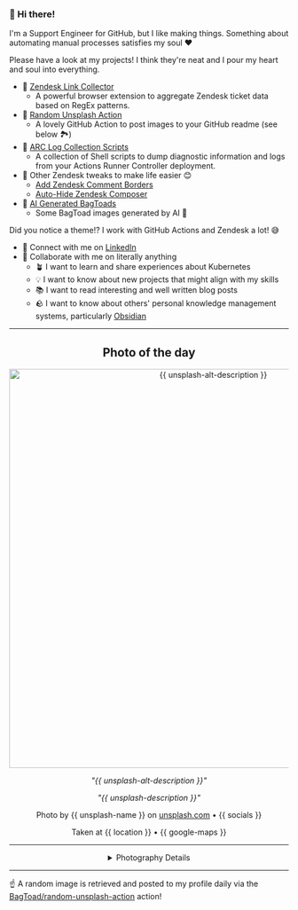 ### 👋 Hi there!

I'm a Support Engineer for GitHub, but I like making things. Something about automating manual processes satisfies my soul ❤️

Please have a look at my projects! I think they're neat and I pour my heart and soul into everything.

- 🔗 [Zendesk Link Collector](https://github.com/BagToad/Zendesk-Link-Collector) 
  - A powerful browser extension to aggregate Zendesk ticket data based on RegEx patterns.
- 🌊 [Random Unsplash Action](https://github.com/BagToad/random-unsplash-action)
  - A lovely GitHub Action to post images to your GitHub readme (see below 🏞️)
- 🏃 [ARC Log Collection Scripts](https://github.com/BagToad/arc-log-collection-scripts)
  - A collection of Shell scripts to dump diagnostic information and logs from your Actions Runner Controller deployment.
- 🧘 Other Zendesk tweaks to make life easier 😊
  - [Add Zendesk Comment Borders](https://github.com/BagToad/add-zendesk-comment-borders)
  - [Auto-Hide Zendesk Composer](https://github.com/BagToad/Auto-Hide-Zendesk-Composer)
- 🐸 [AI Generated BagToads](https://github.com/BagToad/bagtoads)
  - Some BagToad images generated by AI 🐸

Did you notice a theme!? I work with GitHub Actions and Zendesk a lot! 😅

- 🔗 Connect with me on [LinkedIn](https://www.linkedin.com/in/kynan-ware/)
- 🤝 Collaborate with me on literally anything
  - 🪴 I want to learn and share experiences about Kubernetes
  - 💡 I want to know about new projects that might align with my skills
  - 📚 I want to read interesting and well written blog posts
  - 🪨 I want to know about others' personal knowledge management systems, particularly [Obsidian](https://obsidian.md/)

----
<div align="center">

## Photo of the day
  
  <a href="{{ unsplash-page-url }}"><img width="720" src="{{ unsplash-raw-url }}" alt="{{ unsplash-alt-description }}"></a>
  
  <em>"{{ unsplash-alt-description }}"</em>
  
  <em>"{{ unsplash-description }}"</em>

  Photo by {{ unsplash-name }} on [unsplash.com](https://unsplash.com/) • {{ socials }}
  
  Taken at {{ location }} • {{ google-maps }}
  
  ---
  
<details>
<summary>Photography Details</summary>
  
| Parameter     | Value |
| ------------- | ----- |
| Camera Model  | {{ model }} |
| Exposure Time | {{ exposure-time }} |
| Aperture      | {{ aperture }} |
| Focal Length  | {{ focal-length }} |
| ISO           | {{ iso }} |
| Location      | {{ location }} ({{ country }}) |
| Coordinates   | Latitude {{ latitude }}, Longitude {{ longitude }} |

### Map

{{ geojson }}

</details>

</div>

----

☝️ A random image is retrieved and posted to my profile daily via the [BagToad/random-unsplash-action](https://github.com/BagToad/random-unsplash-action) action!

